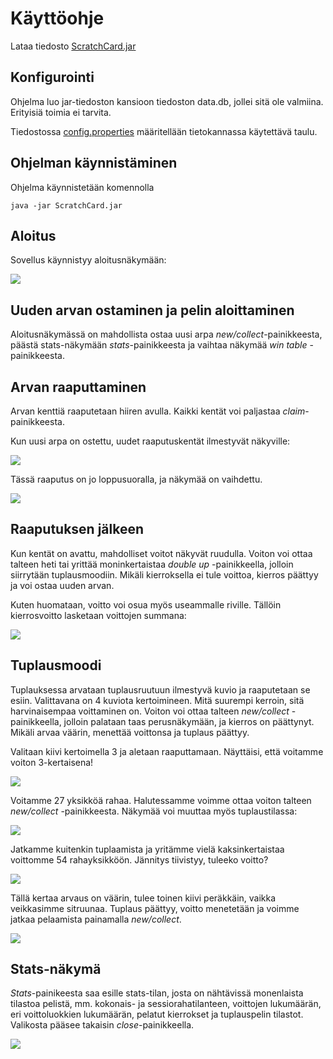 # Käyttöohje

Lataa tiedosto [ScratchCard.jar](https://github.com/hartzka/ot-harjoitustyo/releases/download/Loppupalautus/ScratchCard.jar)

## Konfigurointi

Ohjelma luo jar-tiedoston kansioon tiedoston data.db, jollei sitä ole valmiina. Erityisiä toimia ei tarvita.

Tiedostossa [config.properties](https://github.com/hartzka/ot-harjoitustyo/blob/master/config.properties) määritellään tietokannassa käytettävä taulu.

## Ohjelman käynnistäminen

Ohjelma käynnistetään komennolla 

```
java -jar ScratchCard.jar
```

## Aloitus

Sovellus käynnistyy aloitusnäkymään:

<img src="https://github.com/hartzka/ot-harjoitustyo/blob/master/dokumentaatio/kuvat/Screenshot9.png">

## Uuden arvan ostaminen ja pelin aloittaminen

Aloitusnäkymässä on mahdollista ostaa uusi arpa _new/collect_-painikkeesta, päästä stats-näkymään _stats_-painikkeesta ja vaihtaa näkymää _win table_ -painikkeesta.

## Arvan raaputtaminen

Arvan kenttiä raaputetaan hiiren avulla. Kaikki kentät voi paljastaa _claim_-painikkeesta.

Kun uusi arpa on ostettu, uudet raaputuskentät ilmestyvät näkyville:

<img src="https://github.com/hartzka/ot-harjoitustyo/blob/master/dokumentaatio/kuvat/Screenshot2.png">

Tässä raaputus on jo loppusuoralla, ja näkymää on vaihdettu.

<img src="https://github.com/hartzka/ot-harjoitustyo/blob/master/dokumentaatio/kuvat/Screenshot3.png">

## Raaputuksen jälkeen

Kun kentät on avattu, mahdolliset voitot näkyvät ruudulla. Voiton voi ottaa talteen heti tai yrittää moninkertaistaa _double up_ -painikkeella, jolloin siirrytään tuplausmoodiin. Mikäli kierroksella ei tule voittoa, kierros päättyy ja voi ostaa uuden arvan.

Kuten huomataan, voitto voi osua myös useammalle riville. Tällöin kierrosvoitto lasketaan voittojen summana:

<img src="https://github.com/hartzka/ot-harjoitustyo/blob/master/dokumentaatio/kuvat/Screenshot4.png">

## Tuplausmoodi

Tuplauksessa arvataan tuplausruutuun ilmestyvä kuvio ja raaputetaan se esiin. Valittavana on 4 kuviota kertoimineen. Mitä suurempi kerroin, sitä harvinaisempaa voittaminen on. Voiton voi ottaa talteen _new/collect_ -painikkeella, jolloin palataan taas perusnäkymään, ja kierros on päättynyt. Mikäli arvaa väärin, menettää voittonsa ja tuplaus päättyy.

Valitaan kiivi kertoimella 3 ja aletaan raaputtamaan. Näyttäisi, että voitamme voiton 3-kertaisena!

<img src="https://github.com/hartzka/ot-harjoitustyo/blob/master/dokumentaatio/kuvat/Screenshot5.png">

Voitamme 27 yksikköä rahaa. Halutessamme voimme ottaa voiton talteen _new/collect_ -painikkeesta. Näkymää voi muuttaa myös tuplaustilassa:

<img src="https://github.com/hartzka/ot-harjoitustyo/blob/master/dokumentaatio/kuvat/Screenshot6.png">

Jatkamme kuitenkin tuplaamista ja yritämme vielä kaksinkertaistaa voittomme 54 rahayksikköön. Jännitys tiivistyy, tuleeko voitto? 

<img src="https://github.com/hartzka/ot-harjoitustyo/blob/master/dokumentaatio/kuvat/Screenshot7.png">

Tällä kertaa arvaus on väärin, tulee toinen kiivi peräkkäin, vaikka veikkasimme sitruunaa. Tuplaus päättyy, voitto menetetään ja voimme jatkaa pelaamista painamalla _new/collect_.

<img src="https://github.com/hartzka/ot-harjoitustyo/blob/master/dokumentaatio/kuvat/Screenshot8.png">

## Stats-näkymä

_Stats_-painikeesta saa esille stats-tilan, josta on nähtävissä monenlaista tilastoa pelistä, mm. kokonais- ja sessiorahatilanteen, voittojen lukumäärän, eri voittoluokkien lukumäärän, pelatut kierrokset ja tuplauspelin tilastot. Valikosta pääsee takaisin _close_-painikkeella.

<img src="https://github.com/hartzka/ot-harjoitustyo/blob/master/dokumentaatio/kuvat/Screenshot1.png">
